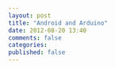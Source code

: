 ```yaml
---
layout: post
title: "Android and Arduino"
date: 2012-08-20 13:40
comments: false
categories: 
published: false
---
```

